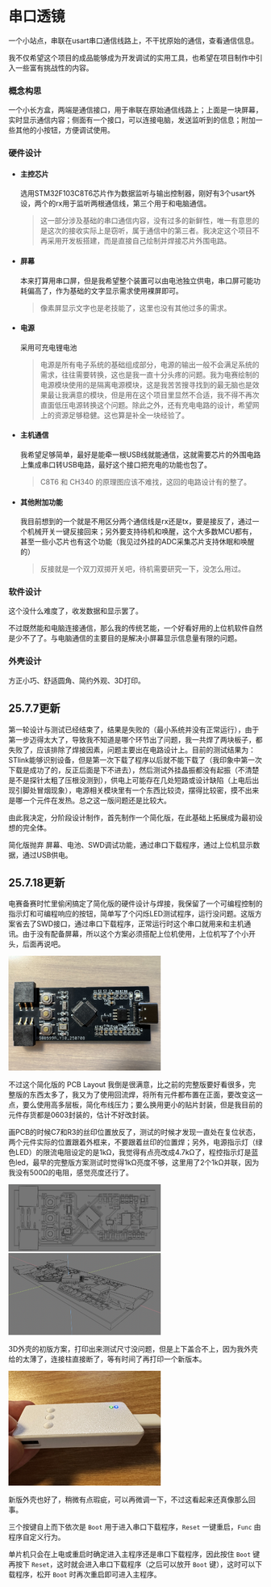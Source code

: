 # 串口透镜

一个小站点，串联在usart串口通信线路上，不干扰原始的通信，查看通信信息。

我不仅希望这个项目的成品能够成为开发调试的实用工具，也希望在项目制作中引入一些富有挑战性的内容。



### 概念构思

一个小长方盒，两端是通信接口，用于串联在原始通信线路上；上面是一块屏幕，实时显示通信内容；侧面有一个接口，可以连接电脑，发送监听到的信息；附加一些其他的小按钮，方便调试使用。



### 硬件设计

- #### 主控芯片

    选用STM32F103C8T6芯片作为数据监听与输出控制器，刚好有3个usart外设，两个的rx用于监听两根通信线，第三个用于和电脑通信。

    > 这一部分涉及基础的串口通信内容，没有过多的新鲜性，唯一有意思的是这次的接收实际上是窃听，属于通信中的第三者。我决定这个项目不再采用开发板搭建，而是直接自己绘制并焊接芯片外围电路。

- #### 屏幕

    本来打算用串口屏，但是我希望整个装置可以由电池独立供电，串口屏可能功耗偏高了，作为基础的文字显示需求使用裸屏即可。

    > 像素屏显示文字也是老技能了，这里也没有其他过多的需求。

- #### 电源

    采用可充电锂电池

    > 电源是所有电子系统的基础组成部分，电源的输出一般不会满足系统的需求，往往需要转换，这也是我一直十分头疼的问题。我为电赛绘制的电源模块使用的是隔离电源模块，这是我苦苦搜寻找到的最无脑也是效果最让我满意的模块，但是用在这个项目里显然不合适，我不得不再次直面低压电源转换这个问题。除此之外，还有充电电路的设计，希望网上的资源足够稳健。这也算是补全一块经验了。

- #### 主机通信

    我希望足够简单，最好是能牵一根USB线就能通信，这就需要芯片的外围电路上集成串口转USB电路，最好这个接口把充电的功能也包了。

    > C8T6 和 CH340 的原理图应该不难找，这回的电路设计有的整了。

- #### 其他附加功能

    我目前想到的一个就是不用区分两个通信线是rx还是tx，要是接反了，通过一个机械开关一键反接回来；另外要支持待机和唤醒，这个大多数MCU都有，甚至一些小芯片也有这个功能（我见过外挂的ADC采集芯片支持休眠和唤醒的）

    > 反接就是一个双刀双掷开关吧，待机需要研究一下，没怎么用过。



### 软件设计

这个没什么难度了，收发数据和显示罢了。

不过既然能和电脑连接通信，那么我的传统艺能，一个好看好用的上位机软件自然是少不了了。与电脑通信的主要目的是解决小屏幕显示信息量有限的问题。



### 外壳设计

方正小巧、舒适圆角、简约外观、3D打印。



## 25.7.7更新

第一轮设计与测试已经结束了，结果是失败的（最小系统并没有正常运行），由于第一步迈得太大了，导致我不知道是哪个环节出了问题，我一共焊了两块板子，都失败了，应该排除了焊接因素，问题主要出在电路设计上。目前的测试结果为：STlink能够识别设备，但是第一次下载了程序以后就不能下载了（我印象中第一次下载是成功了的，反正后面是下不进去），然后测试外挂晶振都没有起振（不清楚是不是探针太粗了压根没测到），供电上可能存在几处短路或设计缺陷（上电后出现引脚处冒烟现象），电源相关模块里有一个东西比较烫，摆得比较密，摸不出来是哪一个元件在发热。总之这一版问题还是比较大。

由此我决定，分阶段设计制作，首先制作一个简化版，在此基础上拓展成为最初设想的完全体。

简化版抛弃 屏幕、电池、SWD调试功能，通过串口下载程序，通过上位机显示数据，通过USB供电。



## 25.7.18更新

电赛备赛时忙里偷闲搞定了简化版的硬件设计与焊接，我保留了一个可编程控制的指示灯和可编程响应的按钮，简单写了个闪烁LED测试程序，运行没问题。这版方案省去了SWD接口，通过串口下载程序，正常运行时这个串口就用来和主机通讯。由于没有配备屏幕，所以这个方案必须搭配上位机使用，上位机写了个小开头，后面再说吧。

<img src="./README.assets/IMG_1838.jpeg" style="width:60%;">

不过这个简化版的 PCB Layout 我倒是很满意，比之前的完整版要好看很多，完整版的东西太多了，我又为了使用回流焊，将所有元件都布置在正面，要改变这一点，要么使用高多层板，简化布线压力；要么换用更小的贴片封装，但是我目前的元件存货都是0603封装的，估计不好改封装。

画PCB的时候C7和R3的丝印位置放反了，测试的时候才发现一直处在复位状态，两个元件实际的位置跟着外框来，不要跟着丝印的位置焊；另外，电源指示灯（绿色LED）的限流电阻设定的是1kΩ，我觉得有点亮改成4.7kΩ了，程控指示灯是蓝色led，最早的完整版方案测试时觉得1kΩ亮度不够，这里用了2个1kΩ并联，因为我没有500Ω的电阻，感觉亮度还行了。

<img src="./README.assets/%E6%88%AA%E5%B1%8F2025-07-18%2001.55.09.png" style="width:60%;">

<img src="./README.assets/%E6%88%AA%E5%B1%8F2025-07-18%2001.54.37.png" style="width:60%;">

3D外壳的初版方案，打印出来测试尺寸没问题，但是上下盖合不上，因为我外壳给的太薄了，连接柱直接断了，等有时间了再打印一个新版本。

<img src="./README.assets/IMG_1839.jpeg" style="width:60%;" />

新版外壳也好了，稍微有点瑕疵，可以再微调一下，不过这看起来还真像那么回事。

三个按键自上而下依次是 `Boot` 用于进入串口下载程序，`Reset` 一键重启，`Func` 由程序自定义行为。

单片机只会在上电或重启时确定进入主程序还是串口下载程序，因此按住 `Boot` 键再按下 `Reset`，这时就会进入串口下载程序（之后可以放开 `Boot` 键），这时可以下载程序，松开 `Boot` 时再次重启即可进入主程序。

